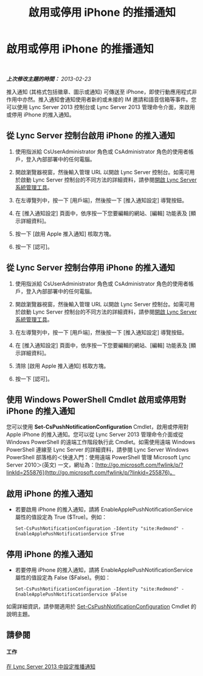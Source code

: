 ﻿---
title: 啟用或停用 iPhone 的推播通知
TOCTitle: 啟用或停用 iPhone 的推播通知
ms:assetid: 8bbf531a-807f-4a8f-814a-94bfed8f97ef
ms:mtpsurl: https://technet.microsoft.com/zh-tw/library/JJ688122(v=OCS.15)
ms:contentKeyID: 49890194
ms.date: 08/10/2015
mtps_version: v=OCS.15
ms.translationtype: HT
---

# 啟用或停用 iPhone 的推播通知

 

_**上次修改主題的時間：** 2013-02-23_

推入通知 (其格式包括徽章、圖示或通知) 可傳送至 iPhone，即使行動應用程式非作用中亦然。推入通知會通知使用者新的或未接的 IM 邀請和語音信箱等事件。您可以使用 Lync Server 2013 控制台或 Lync Server 2013 管理命令介面，來啟用或停用 iPhone 的推入通知。

## 從 Lync Server 控制台啟用 iPhone 的推入通知

1.  使用指派給 CsUserAdministrator 角色或 CsAdministrator 角色的使用者帳戶，登入內部部署中的任何電腦。

2.  開啟瀏覽器視窗，然後輸入管理 URL 以開啟 Lync Server 控制台。如需可用於啟動 Lync Server 控制台的不同方法的詳細資料，請參閱[開啟 Lync Server 系統管理工具](lync-server-2013-open-lync-server-administrative-tools.md)。

3.  在左導覽列中，按一下 \[用戶端\]，然後按一下 \[推入通知設定\] 導覽按鈕。

4.  在 \[推入通知設定\] 頁面中，依序按一下您要編輯的網站、\[編輯\] 功能表及 \[顯示詳細資料\]。

5.  按一下 \[啟用 Apple 推入通知\] 核取方塊。

6.  按一下 \[認可\]。

## 從 Lync Server 控制台停用 iPhone 的推入通知

1.  使用指派給 CsUserAdministrator 角色或 CsAdministrator 角色的使用者帳戶，登入內部部署中的任何電腦。

2.  開啟瀏覽器視窗，然後輸入管理 URL 以開啟 Lync Server 控制台。如需可用於啟動 Lync Server 控制台的不同方法的詳細資料，請參閱[開啟 Lync Server 系統管理工具](lync-server-2013-open-lync-server-administrative-tools.md)。

3.  在左導覽列中，按一下 \[用戶端\]，然後按一下 \[推入通知設定\] 導覽按鈕。

4.  在 \[推入通知設定\] 頁面中，依序按一下您要編輯的網站、\[編輯\] 功能表及 \[顯示詳細資料\]。

5.  清除 \[啟用 Apple 推入通知\] 核取方塊。

6.  按一下 \[認可\]。

## 使用 Windows PowerShell Cmdlet 啟用或停用對 iPhone 的推入通知

您可以使用 **Set-CsPushNotificationConfiguration** Cmdlet，啟用或停用對 Apple iPhone 的推入通知。您可以從 Lync Server 2013 管理命令介面或從 Windows PowerShell 的遠端工作階段執行此 Cmdlet。如需使用遠端 Windows PowerShell 連線至 Lync Server 的詳細資料，請參閱 Lync Server Windows PowerShell 部落格的＜快速入門：使用遠端 PowerShell 管理 Microsoft Lync Server 2010＞(英文) 一文，網址為：[http://go.microsoft.com/fwlink/p/?linkId=255876](http://go.microsoft.com/fwlink/p/?linkid=255876)。

## 啟用 iPhone 的推入通知

  - 若要啟用 iPhone 的推入通知，請將 EnableApplePushNotificationService 屬性的值設定為 True ($True)。例如：
    
        Set-CsPushNotificationConfiguration -Identity "site:Redmond" -EnableApplePushNotificationService $True

## 停用 iPhone 的推入通知

  - 若要停用 iPhone 的推入通知，請將 EnableApplePushNotificationService 屬性的值設定為 False ($False)。例如：
    
        Set-CsPushNotificationConfiguration -Identity "site:Redmond" -EnableApplePushNotificationService $False

如需詳細資訊，請參閱適用於 [Set-CsPushNotificationConfiguration](set-cspushnotificationconfiguration.md) Cmdlet 的說明主題。

## 請參閱

#### 工作

[在 Lync Server 2013 中設定推播通知](lync-server-2013-configuring-for-push-notifications.md)


